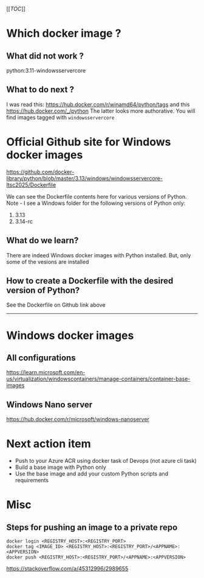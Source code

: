 [[_TOC_]]

# Which docker image ?

## What did not work ?
python:3.11-windowsservercore


## What to do next ?
I was read this:
https://hub.docker.com/r/winamd64/python/tags
and this
https://hub.docker.com/_/python
The latter looks more authorative. You will find images tagged with `windowsservercore`

# Official Github site for Windows docker images
https://github.com/docker-library/python/blob/master/3.13/windows/windowsservercore-ltsc2025/Dockerfile

We can see the Dockerfile contents here for various versions of Python. 
Note - I see a Windows folder for the following versions of Python only:
1. 3.13
1. 3.14-rc

## What do we learn?
There are indeed Windows docker images with Python installed. But, only some of the vesions are installed

## How to create a Dockerfile with the desired version of Python?
See the Dockerfile on Github link above

---

# Windows docker images

## All configurations

https://learn.microsoft.com/en-us/virtualization/windowscontainers/manage-containers/container-base-images

## Windows Nano server
https://hub.docker.com/r/microsoft/windows-nanoserver

# Next action item
- Push to your Azure ACR using docker task of Devops (not azure cli task)
- Build a base image with Python only
- Use the base image and add your custom Python scripts and requirements


# Misc

## Steps for pushing an image to a private repo

```
docker login <REGISTRY_HOST>:<REGISTRY_PORT>
docker tag <IMAGE_ID> <REGISTRY_HOST>:<REGISTRY_PORT>/<APPNAME>:<APPVERSION>
docker push <REGISTRY_HOST>:<REGISTRY_PORT>/<APPNAME>:<APPVERSION>
```
https://stackoverflow.com/a/45312996/2989655

